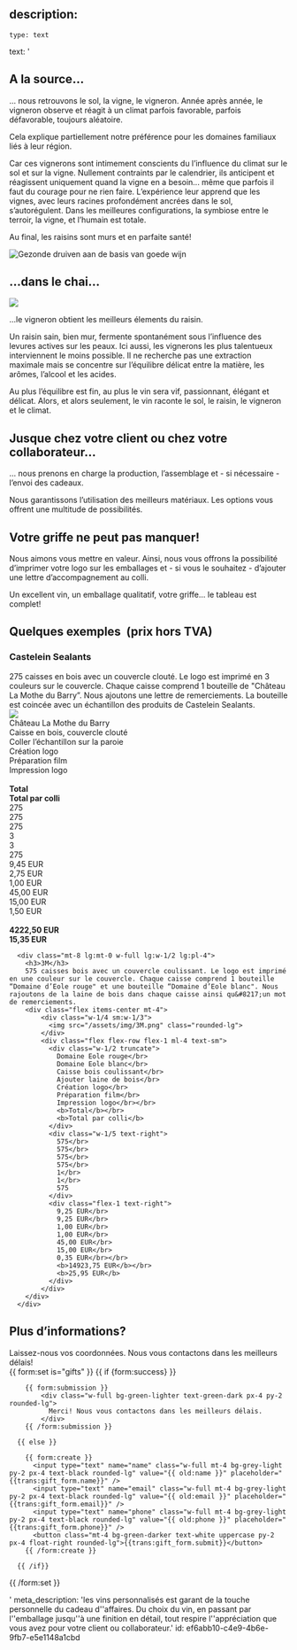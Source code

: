 description:
  -
    type: text
text: '<div class="h-48"></div>
  <h2 class="text-red-darker">A la source...</h2>
  <div class="text-lg leading-normal mt-6">
    <p>... nous retrouvons le sol, la vigne, le vigneron. Année après année, le vigneron observe et réagit à un climat parfois favorable, parfois défavorable, toujours aléatoire.</p><p>
    Cela explique partiellement notre préférence pour les domaines familiaux liés à leur région.</p>
    <div class="flex items-start">
      <div>
        <p>Car ces vignerons sont intimement conscients du l&#8217;influence du climat sur le sol et sur la vigne. Nullement contraints par le calendrier, ils anticipent et réagissent uniquement quand la vigne en a besoin... même que parfois il faut du courage pour ne rien faire. L&#8217;expérience leur apprend que les vignes, avec leurs racines profondément ancrées dans le sol, s&#8217;autorégulent. Dans les meilleures configurations, la symbiose entre le terroir, la vigne, et l&#8217;humain est totale.</p><p>
        Au final, les raisins sont murs et en parfaite santé!</p>
      </div>
      <div class="relative inline float-right ml-6 hidden md:block md:-mt-4 lg:-mt-8 xl:-mt-12">
        <img src="/assets/img/grape.png" alt="Gezonde druiven aan de basis van goede wijn" class="md:max-w-sm">
      </div>
    </div>
  </div>

  <h2 class="text-red-darker mt-16">...dans le chai...</h2>
  <div class="flex items-end mt-6">
    <div class="float-left -ml-8 -mb-2 hidden md:block">
      <img src="/assets/img/premiere-vendange.png" class="md:max-w-xs">
    </div>
    <div class="text-lg leading-normal">
      <p>...le vigneron obtient les meilleurs élements du raisin.</p><p>
      Un raisin sain, bien mur, fermente spontanément sous l&#8217;influence des levures actives sur les peaux. Ici aussi, les vignerons les plus talentueux interviennent le moins possible. Il ne recherche pas une extraction maximale mais se concentre sur l&#8217;équilibre délicat entre la matière, les arômes, l&#8217;alcool et les acides.</p><p>
      Au plus l&#8217;équilibre est fin, au plus le vin sera vif, passionnant, élégant et délicat. Alors, et alors seulement, le vin raconte le sol, le raisin, le vigneron et le climat.</p>
    </div>
  </div>

  <div class="text-right">
      <h2 class="text-red-darker mt-8">Jusque chez votre client ou chez votre collaborateur...</h2>
      <div class="mt-4 text-lg leading-normal">
          … nous prenons en charge la production, l&#8217;assemblage et - si nécessaire - l&#8217;envoi des cadeaux.</p><p>
          Nous garantissons l&#8217;utilisation des meilleurs matériaux. Les options vous offrent une multitude de possibilités.
      </div>
  </div>
  
  <h2 class="text-red-darker mt-8">Votre griffe ne peut pas manquer!</h2>
  <div class="mt-4 text-lg leading-normal">
    <p>Nous aimons vous mettre en valeur. Ainsi, nous vous offrons la possibilité d&#8217;imprimer votre logo sur les emballages et - si vous le souhaitez - d&#8217;ajouter une lettre d&#8217;accompagnement au colli.</p><p>
    Un excellent vin, un emballage qualitatif, votre griffe... le tableau est complet!</p>
  </div>

  <h2 class="text-red-darker mt-8">Quelques exemples
    <span class="text-xs text-black">&nbsp;(prix hors TVA)</span>
  </h2>
  <div class="flex flex-col lg:flex-row mt-4">
      <div class="w-full lg:w-1/2 lg:pr-4">
        <h3>Castelein Sealants</h3>
        275 caisses en bois avec un couvercle clouté. Le logo est imprimé en 3 couleurs sur le couvercle. Chaque caisse comprend 1 bouteille de "Château La Mothe du Barry”. Nous ajoutons une lettre de remerciements. La bouteille est coincée avec un échantillon des produits de Castelein Sealants.
        <div class="flex items-center mt-4">
            <div class="w-1/4 sm:w-1/3">
              <img src="/assets/img/castelein.png" class="rounded-lg">
            </div>
            <div class="flex flex-row flex-1 ml-4 text-sm">
              <div class="w-1/2 truncate">
                Château La Mothe du Barry</br>
                Caisse en bois, couvercle clouté</br>
                Coller l&#8217;échantillon sur la paroie</br>
                Création logo</br>
                Préparation film</br>
                Impression logo</br><br>
                <b>Total</b></br>
                <b>Total par colli</b>
              </div>
              <div class="w-1/5 text-right">
                275</br>
                275</br>
                275</br>
                3</br>
                3</br>
                275
              </div>
              <div class="flex-1 text-right">
                9,45 EUR</br>
                2,75 EUR</br>
                1,00 EUR</br>
                45,00 EUR</br>
                15,00 EUR</br>
                1,50 EUR</br></br>
                <b>4222,50 EUR</b></br>
                <b>15,35 EUR</b>
              </div>
            </div>
        </div>
      </div>

      <div class="mt-8 lg:mt-0 w-full lg:w-1/2 lg:pl-4">
        <h3>3M</h3>
        575 caisses bois avec un couvercle coulissant. Le logo est imprimé en une couleur sur le couvercle. Chaque caisse comprend 1 bouteille “Domaine d’Eole rouge" et une bouteille “Domaine d’Eole blanc". Nous rajoutons de la laine de bois dans chaque caisse ainsi qu&#8217;un mot de remerciements.
        <div class="flex items-center mt-4">
            <div class="w-1/4 sm:w-1/3">
              <img src="/assets/img/3M.png" class="rounded-lg">
            </div>
            <div class="flex flex-row flex-1 ml-4 text-sm">
              <div class="w-1/2 truncate">
                Domaine Eole rouge</br>
                Domaine Eole blanc</br>
                Caisse bois coulissant</br>
                Ajouter laine de bois</br>
                Création logo</br>
                Préparation film</br>
                Impression logo</br></br>
                <b>Total</b></br>
                <b>Total par colli</b>
              </div>
              <div class="w-1/5 text-right">
                575</br>
                575</br>
                575</br>
                575</br>
                1</br>
                1</br>
                575
              </div>
              <div class="flex-1 text-right">
                9,25 EUR</br>
                9,25 EUR</br>
                1,00 EUR</br>
                1,00 EUR</br>
                45,00 EUR</br>
                15,00 EUR</br>
                0,35 EUR</br></br>
                <b>14923,75 EUR</b></br>
                <b>25,95 EUR</b>
              </div>
            </div>
        </div>
      </div>
  </div>

  <h2 class="text-red-darker mt-16">Plus d&#8217;informations?</h2>
  <div class="mt-6 text-lg leading-normal">
    Laissez-nous vos coordonnées. Nous vous contactons dans les meilleurs délais!
  </div>
  <div class="mt-8 w-full md:w-2/5 mb-16">
  {{ form:set is="gifts" }}
      {{ if {form:success} }}

        {{ form:submission }}
            <div class="w-full bg-green-lighter text-green-dark px-4 py-2 rounded-lg">
              Merci! Nous vous contactons dans les meilleurs délais.
            </div>
        {{ /form:submission }}

      {{ else }}

        {{ form:create }}
          <input type="text" name="name" class="w-full mt-4 bg-grey-light py-2 px-4 text-black rounded-lg" value="{{ old:name }}" placeholder="{{trans:gift_form.name}}" />
          <input type="text" name="email" class="w-full mt-4 bg-grey-light py-2 px-4 text-black rounded-lg" value="{{ old:email }}" placeholder="{{trans:gift_form.email}}" />
          <input type="text" name="phone" class="w-full mt-4 bg-grey-light py-2 px-4 text-black rounded-lg" value="{{ old:phone }}" placeholder="{{trans:gift_form.phone}}" />
          <button class="mt-4 bg-green-darker text-white uppercase py-2 px-4 float-right rounded-lg">{{trans:gift_form.submit}}</button>
        {{ /form:create }}

      {{ /if}}
  {{ /form:set }}

  '
meta_description: 'les vins personnalisés est garant de la touche personnelle du cadeau d''affaires. Du choix du vin, en passant par l''emballage jusqu''à une finition en détail, tout respire l''appréciation que vous avez pour votre client ou collaborateur.'
id: ef6abb10-c4e9-4b6e-9fb7-e5e1148a1cbd
